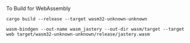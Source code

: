 


To Build for WebAssembly

`cargo build --release --target wasm32-unknown-unknown`

`wasm-bindgen --out-name wasm_jastery --out-dir wasm/target --target web target/wasm32-unknown-unknown/release/jastery.wasm`

